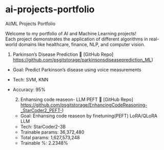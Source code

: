 # ai-projects-portfolio

AI/ML Projects Portfolio

Welcome to my portfolio of AI and Machine Learning projects!  
Each project demonstrates the application of different algorithms in real-world domains like healthcare, finance, NLP, and computer vision.

1. Parkinson’s Disease Prediction
🔗 [GitHub Repo] https://github.com/psgitstorage/parkinsonsdiseaseprediction_ML)

- Goal: Predict Parkinson’s disease using voice measurements
- Tech: SVM, KNN
- Accuracy: 95%

  2. Enhansing code reaseon- LLM PEFT
     🔗 [GitHub Repo] https://github.com/psgitstorage/EnhancingCodeReasoning-_StarCoder2_PEFT-)

  - Goal: Enhansing code reaseon by finetuning(PEFT) LoRA/QLoRA LLM
  - Tech: StarCoder2-3B 
  - Trainable params: 36,372,480
  - Total params: 1,627,573,248
  - Trainable %: 2.2348%

